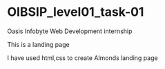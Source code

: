 # OIBSIP_level01_task-01

Oasis Infobyte Web Development internship

This is a landing page

I have used html,css to create Almonds landing page

